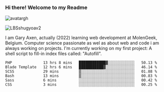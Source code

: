 ### Hi there! Welcome to my Readme 
![avatargh](https://user-images.githubusercontent.com/22075644/164934471-9e8af8ff-56fa-42c4-8061-5c7410433886.png)

![LBSshugyoav2](https://user-images.githubusercontent.com/22075644/164934218-25b846e8-bf56-4a0e-bd88-ab444310d7a8.png)



I am Gary Axen, actually (2022) learning web development at MolenGeek, Belgium.
Computer science passionate as wel as about web and code i am always working on projects.
I'm currently working on my first project: A shell script to fill-in index files called: "Autofill". 
<!--START_SECTION:waka-->

```text
PHP              13 hrs 8 mins   ████████████▓░░░░░░░░░░░░   50.13 %
Blade Template   12 hrs 6 mins   ███████████▓░░░░░░░░░░░░░   46.14 %
SCSS             29 mins         ▒░░░░░░░░░░░░░░░░░░░░░░░░   01.88 %
Bash             13 mins         ▒░░░░░░░░░░░░░░░░░░░░░░░░   00.83 %
Sass             6 mins          ░░░░░░░░░░░░░░░░░░░░░░░░░   00.42 %
CSS              3 mins          ░░░░░░░░░░░░░░░░░░░░░░░░░   00.25 %
```

<!--END_SECTION:waka-->

<!--
**LeBigSky/LebigSky** is a ✨ _special_ ✨ repository because its `README.md` (this file) appears on your GitHub profile.


as to get you started:

- 🔭 I’m currently working on ...
- 🌱 I’m currently learning ...
- 👯 I’m looking to collaborate on ...
- 🤔 I’m looking for help with ...
- 💬 Ask me about ...
- 📫 How to reach me: ...
- 😄 Pronouns: ...
- ⚡ Fun fact: ...
-->
